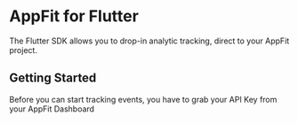 # AppFit for Flutter

The Flutter SDK allows you to drop-in analytic tracking, direct to your AppFit project.

## Getting Started

Before you can start tracking events, you have to grab your API Key from your AppFit Dashboard

